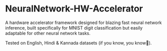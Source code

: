 # NeuralNetwork-HW-Accelerator
A hardware accelerator framework designed for blazing fast neural network inference, built specifically for MNIST digit classification but easily adaptable for other neural network tasks.

Tested on English, Hindi & Kannada datasets (if you know, you know🤡).
